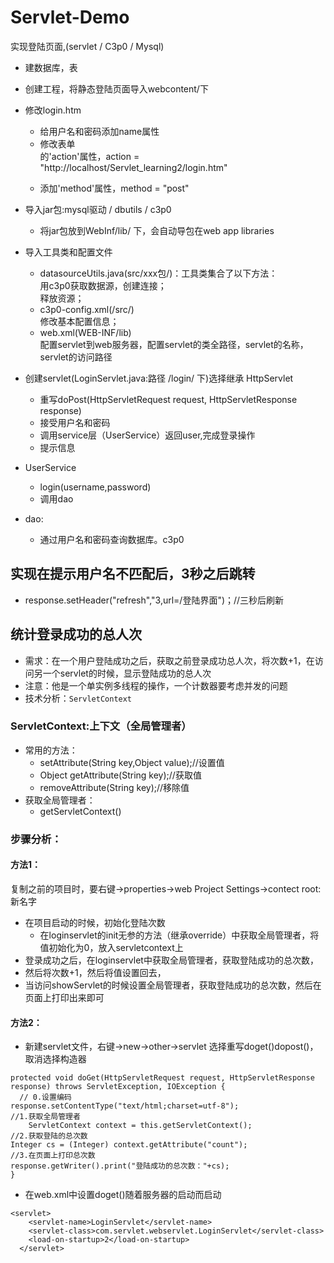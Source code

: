 # Servlet-Demo
实现登陆页面,(servlet / C3p0 / Mysql)
* 建数据库，表  
* 创建工程，将静态登陆页面导入webcontent/下  
* 修改login.htm  
  * 给用户名和密码添加name属性  
  * 修改表单<form>的'action'属性，action = "http://localhost/Servlet_learning2/login.htm"  
  * 添加'method'属性，method = "post"  
* 导入jar包:mysql驱动 / dbutils / c3p0   
  * 将jar包放到WebInf/lib/ 下，会自动导包在web app libraries  
* 导入工具类和配置文件  
  * datasourceUtils.java(src/xxx包/)：工具类集合了以下方法：  
    用c3p0获取数据源，创建连接；  
    释放资源；  
  * c3p0-config.xml(/src/)  
    修改基本配置信息； 
  * web.xml(WEB-INF/lib)  
    配置servlet到web服务器，配置servlet的类全路径，servlet的名称，servlet的访问路径
 
* 创建servlet(LoginServlet.java:路径 /login/ 下)选择继承 HttpServlet 
  * 重写doPost(HttpServletRequest request, HttpServletResponse response)
  * 接受用户名和密码
  * 调用service层（UserService）返回user,完成登录操作
  * 提示信息
* UserService
  * login(username,password)
  * 调用dao
* dao: 
  * 通过用户名和密码查询数据库。c3p0
## 实现在提示用户名不匹配后，3秒之后跳转
* response.setHeader("refresh","3,url=/登陆界面")；//三秒后刷新
## 统计登录成功的总人次
* 需求：在一个用户登陆成功之后，获取之前登录成功总人次，将次数+1，在访问另一个servlet的时候，显示登陆成功的总人次
* 注意：他是一个单实例多线程的操作，一个计数器要考虑并发的问题
* 技术分析：`ServletContext`
### ServletContext:上下文（全局管理者）
* 常用的方法：
  * setAttribute(String key,Object value);//设置值
  * Object getAttribute(String key);//获取值 
  * removeAttribute(String key);//移除值
* 获取全局管理者：
  * getServletContext()
### 步骤分析：
#### 方法1：
复制之前的项目时，要右键->properties->web Project Settings->contect root:新名字
* 在项目启动的时候，初始化登陆次数
  * 在loginservlet的init无参的方法（继承override）中获取全局管理者，将值初始化为0，放入servletcontext上
* 登录成功之后，在loginservlet中获取全局管理者，获取登陆成功的总次数，
* 然后将次数+1，然后将值设置回去，
* 当访问showServlet的时候设置全局管理者，获取登陆成功的总次数，然后在页面上打印出来即可
#### 方法2：
* 新建servlet文件，右键->new->other->servlet 选择重写doget()dopost()，取消选择构造器
```(java)
protected void doGet(HttpServletRequest request, HttpServletResponse response) throws ServletException, IOException {
  // 0.设置编码
response.setContentType("text/html;charset=utf-8");
//1.获取全局管理者
	ServletContext context = this.getServletContext();
//2.获取登陆的总次数
Integer cs = (Integer) context.getAttribute("count");
//3.在页面上打印总次数
response.getWriter().print("登陆成功的总次数："+cs);
}
```
* 在web.xml中设置doget()随着服务器的启动而启动
```(xml)
<servlet>
    <servlet-name>LoginServlet</servlet-name>
    <servlet-class>com.servlet.webservlet.LoginServlet</servlet-class>
    <load-on-startup>2</load-on-startup>
  </servlet>
```
